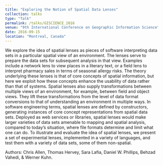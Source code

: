 ```yaml
---
title: "Exploring the Notion of Spatial Data Lenses"
collection: talks
type: "Talk"
permalink: /talks/GISCIENCE_2016
venue: "9th International Conference on Geographic Information Science"
date: 2016-09-15
location: "Montreal, Canada"
---
```


We explore the idea of spatial lenses as pieces of software interpreting data sets in a particular spatial view of an environment. The lenses serve to prepare the data sets for subsequent analysis in that view. Examples include a network lens to view places in a literary text, or a field lens to interpret pharmacy sales in terms of seasonal allergy risks. The theory underlying these lenses is that of core concepts of spatial information, but here we exploit how these concepts enhance the usability of data rather than that of systems. Spatial lenses also supply transformations between multiple views of an environment, for example, between field and object views. They lift these transformations from the level of data format conversions to that of understanding an environment in multiple ways. In software engineering terms, spatial lenses are defined by constructors, generating instances of core concept representations from spatial data sets. Deployed as web services or libraries, spatial lenses would make larger varieties of data sets amenable to mapping and spatial analysis, compared to today’s situation, where file formats determine and limit what one can do. To illustrate and evaluate the idea of spatial lenses, we present a set of experimental lenses, implemented in a variety of languages, and test them with a variety of data sets, some of them non-spatial.

Authors: Chris Allen, Thomas Hervey, Sara Lafia, Daniel W. Phillips, Behzad Vahedi, & Werner Kuhn.

